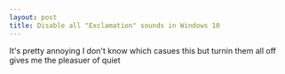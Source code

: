 ```yaml
---
layout: post
title: Disable all "Exclamation" sounds in Windows 10
---
```

It's pretty annoying I don't know which casues this but turnin them all off gives me the pleasuer of quiet
